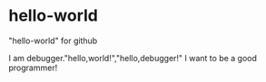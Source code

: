 # hello-world
"hello-world" for github

I am debugger."hello,world!","hello,debugger!"
I want to be a good programmer!
